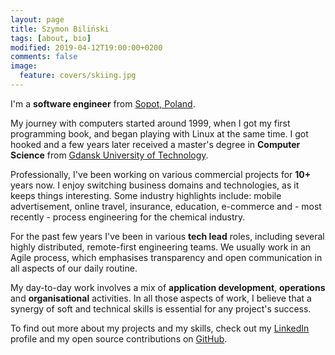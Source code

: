```yaml
---
layout: page
title: Szymon Biliński
tags: [about, bio]
modified: 2019-04-12T19:00:00+0200
comments: false
image:
  feature: covers/skiing.jpg
---
```


I'm a **software engineer** from [Sopot, Poland](https://www.google.com/search?q=sopot%2C+poland).

My journey with computers started around 1999, when I got my first programming book, and began playing with Linux at the same time. I got hooked and a few years later received a master's degree in **Computer Science** from [Gdansk University of Technology](https://eti.pg.edu.pl).

Professionally, I've been working on various commercial projects for **10+** years now. I enjoy switching business domains and technologies, as it keeps things interesting. Some industry highlights include: mobile advertisement, online travel, insurance, education, e-commerce and - most recently - process engineering for the chemical industry.

For the past few years I've been in various **tech lead** roles, including several highly distributed, remote-first engineering teams. We usually work in an Agile process, which emphasises transparency and open communication in all aspects of our daily routine.

My day-to-day work involves a mix of **application development**, **operations** and **organisational** activities. In all those aspects of work, I believe that a synergy of soft and technical skills is essential for any project's success.

To find out more about my projects and my skills, check out my [LinkedIn](https://www.linkedin.com/in/szymonbilinski) profile and my open source contributions on [GitHub](https://github.com/sbilinski).
